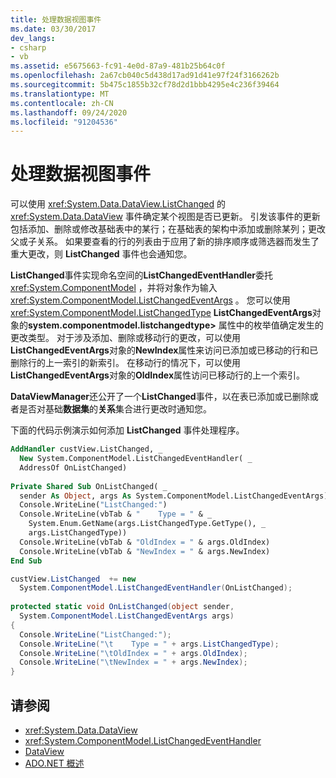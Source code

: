 ```yaml
---
title: 处理数据视图事件
ms.date: 03/30/2017
dev_langs:
- csharp
- vb
ms.assetid: e5675663-fc91-4e0d-87a9-481b25b64c0f
ms.openlocfilehash: 2a67cb040c5d438d17ad91d41e97f24f3166262b
ms.sourcegitcommit: 5b475c1855b32cf78d2d1bbb4295e4c236f39464
ms.translationtype: MT
ms.contentlocale: zh-CN
ms.lasthandoff: 09/24/2020
ms.locfileid: "91204536"
---
```

# <a name="handling-dataview-events"></a>处理数据视图事件

可以使用 <xref:System.Data.DataView.ListChanged> 的 <xref:System.Data.DataView> 事件确定某个视图是否已更新。 引发该事件的更新包括添加、删除或修改基础表中的某行；在基础表的架构中添加或删除某列；更改父或子关系。 如果要查看的行的列表由于应用了新的排序顺序或筛选器而发生了重大更改，则 **ListChanged** 事件也会通知您。  
  
 **ListChanged**事件实现命名空间的**ListChangedEventHandler**委托 <xref:System.ComponentModel> ，并将对象作为输入 <xref:System.ComponentModel.ListChangedEventArgs> 。 您可以使用 <xref:System.ComponentModel.ListChangedType> **ListChangedEventArgs**对象的**system.componentmodel.listchangedtype>** 属性中的枚举值确定发生的更改类型。 对于涉及添加、删除或移动行的更改，可以使用**ListChangedEventArgs**对象的**NewIndex**属性来访问已添加或已移动的行和已删除行的上一索引的新索引。 在移动行的情况下，可以使用**ListChangedEventArgs**对象的**OldIndex**属性访问已移动行的上一个索引。  
  
 **DataViewManager**还公开了一个**ListChanged**事件，以在表已添加或已删除或者是否对基础**数据集**的**关系**集合进行更改时通知您。  
  
 下面的代码示例演示如何添加 **ListChanged** 事件处理程序。  
  
```vb  
AddHandler custView.ListChanged, _  
  New System.ComponentModel.ListChangedEventHandler( _  
  AddressOf OnListChanged)  
  
Private Shared Sub OnListChanged( _  
  sender As Object, args As System.ComponentModel.ListChangedEventArgs)  
  Console.WriteLine("ListChanged:")  
  Console.WriteLine(vbTab & "    Type = " & _  
    System.Enum.GetName(args.ListChangedType.GetType(), _  
    args.ListChangedType))  
  Console.WriteLine(vbTab & "OldIndex = " & args.OldIndex)  
  Console.WriteLine(vbTab & "NewIndex = " & args.NewIndex)  
End Sub  
```  
  
```csharp  
custView.ListChanged  += new
  System.ComponentModel.ListChangedEventHandler(OnListChanged);  
  
protected static void OnListChanged(object sender,
  System.ComponentModel.ListChangedEventArgs args)  
{  
  Console.WriteLine("ListChanged:");  
  Console.WriteLine("\t    Type = " + args.ListChangedType);  
  Console.WriteLine("\tOldIndex = " + args.OldIndex);  
  Console.WriteLine("\tNewIndex = " + args.NewIndex);  
}  
```  
  
## <a name="see-also"></a>请参阅

- <xref:System.Data.DataView>
- <xref:System.ComponentModel.ListChangedEventHandler>
- [DataView](dataviews.md)
- [ADO.NET 概述](../ado-net-overview.md)
